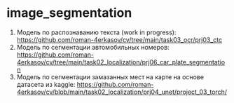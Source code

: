 # image_segmentation

1. Модель по распознаванию текста (work in progress): https://github.com/roman-4erkasov/cv/tree/main/task03_ocr/prj03_ctc
2. Модель по сегментации автомобильных номеров: https://github.com/roman-4erkasov/cv/tree/main/task02_localization/prj06_car_plate_segmentation
3. Модель по сегментации замазанных мест на карте на основе датасета из kaggle: https://github.com/roman-4erkasov/cv/blob/main/task02_localization/prj04_unet/project_03_torch/
